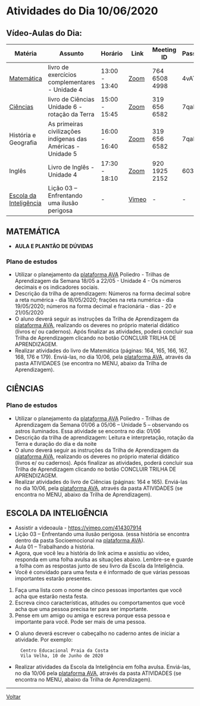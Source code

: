 # Atividades do Dia 10/06/2020

## Vídeo-Aulas do Dia:

| Matéria | Assunto |Horário | Link | Meeting ID | Password |
|---------|---------|--------|------|------------|----------|
| [Matemática](#matemática) | livro de exercícios complementares - Unidade 4 | 13:00 - 13:40 | [Zoom](https://us04web.zoom.us/j/76465084998?pwd=UWZsc3Z1MFA1QjArZEtLeUdTMTd3QT09) | 764 6508 4998 | 4vAT14 |
| [Ciências](#ciências) | livro de Ciências Unidade 6 - rotação da Terra | 15:00 - 15:45 | [Zoom](https://zoom.us/j/3196566582?pwd=cFNUb3BrREpzanpQV2toZ09RbjFnUT09) | 319 656 6582 | 7qaBx5 |
| História e Geografia | As primeiras civilizações indígenas das Américas - Unidade 5 | 16:00 - 16:40 | [Zoom](https://zoom.us/j/3196566582?pwd=cFNUb3BrREpzanpQV2toZ09RbjFnUT09) | 319 656 6582 | 7qaBx5 |
| Inglês | Livro de Inglês - Unidade 4 | 17:30 - 18:10 | [Zoom](https://zoom.us/j/92019252152?pwd=RXdwK2doZGgrdUx0TlF1VkdxSEx0Zz09) | 920 1925 2152 | 603208 | 
| [Escola da Inteligência](#escola-da-inteligência) | Lição 03 – Enfrentando uma ilusão perigosa | - | [Vimeo](https://vimeo.com/414307914) | - | - | 


## MATEMÁTICA

* **AULA E PLANTÃO DE DÚVIDAS**

### Plano de estudos
* Utilizar o planejamento da [plataforma AVA] Poliedro - Trilhas de Aprendizagem da Semana 18/05 a 22/05 - Unidade 4 - Os números decimais e os indicadores sociais.
* Descrição da trilha de aprendizagem: Números na forma decimal sobre a reta numérica - dia 18/05/2020; frações na reta numérica - dia 19/05/2020; números na forma decimal e fracionária - dias - 20 e 21/05/2020
* O aluno deverá seguir as instruções da Trilha de Aprendizagem da [plataforma AVA], realizando os deveres no próprio material didático (livros e/ ou cadernos). Após finalizar as atividades, poderá concluir sua Trilha de Aprendizagem clicando no botão CONCLUIR TRILHA DE APRENDIZAGEM.
* Realizar atividades do livro de Matemática (páginas: 164, 165, 166, 167, 168, 176 e 179). Enviá-las, no dia 10/06, pela [plataforma AVA], através da pasta ATIVIDADES (se encontra no MENU, abaixo da Trilha de Aprendizagem).

## CIÊNCIAS

### Plano de estudos

* Utilizar o planejamento da [plataforma AVA] Poliedro - Trilhas de Aprendizagem da Semana 01/06 a 05/06 – Unidade 5 – observando os astros iluminados. Essa atividade se encontra no dia: 01/06
* Descrição da trilha de aprendizagem: Leitura e interpretação, rotação da Terra e duração do dia e da noite
* O aluno deverá seguir as instruções da Trilha de Aprendizagem da [plataforma AVA], realizando os deveres no próprio material didático (livros e/ ou cadernos). Após finalizar as atividades, poderá concluir sua Trilha de Aprendizagem clicando no botão CONCLUIR TRILHA DE APRENDIZAGEM.
* Realizar atividades do livro de Ciências (páginas: 164 e 165). Enviá-las no dia 10/06, pela [plataforma AVA], através da pasta ATIVIDADES (se encontra no MENU, abaixo da Trilha de Aprendizagem).

## ESCOLA DA INTELIGÊNCIA
* Assistir a videoaula - <https://vimeo.com/414307914>
* Lição 03 – Enfrentando uma ilusão perigosa. (essa história se encontra dentro da pasta Socioemocional na [plataforma AVA]).
* Aula 01 – Trabalhando a história.
* Agora, que você leu a história do link acima e assistiu ao vídeo, responda em uma folha avulsa as situações abaixo. Lembre-se e guarde a folha com as respostas junto de seu livro da Escola da Inteligência.
* Você é convidado para uma festa e é informado de que várias pessoas importantes estarão presentes.

1. Faça uma lista com o nome de cinco pessoas importantes que você acha que estarão nesta festa.
2. Escreva cinco características, atitudes ou comportamentos que você acha que uma pessoa precisa ter para ser importante.
3. Pense em um amigo ou amiga e escreva porque essa pessoa e importante para você. Pode ser mais de uma pessoa.

* O aluno deverá escrever o cabeçalho no caderno antes de iniciar a atividade.
  Por exemplo:

        Centro Educacional Praia da Costa
        Vila Velha, 10 de Junho de 2020

* Realizar atividades da Escola da Inteligência em folha avulsa. Enviá-las, no dia 10/06 pela [plataforma AVA], através da pasta ATIVIDADES (se encontra no MENU, abaixo da Trilha de Aprendizagem).

---
[Voltar](index.md)


[plataforma AVA]: https://poliedro-ava.azurewebsites.net
